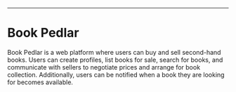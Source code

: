 ---

# Book Pedlar

Book Pedlar is a web platform where users can buy and sell second-hand books. Users can create profiles, list books for sale, search for books, and communicate with sellers to negotiate prices and arrange for book collection. Additionally, users can be notified when a book they are looking for becomes available.
